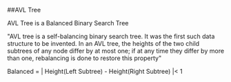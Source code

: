 ##AVL Tree

AVL Tree is a Balanced Binary Search Tree

"AVL tree is a self-balancing binary search tree. It was the first such data structure to be invented. In an AVL tree, the heights of the two child subtrees of any node differ by at most one; if at any time they differ by more than one, rebalancing is done to restore this property"

Balanced = | Height(Left Subtree) - Height(Right Subtree) |< 1
